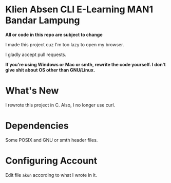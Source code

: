 # Klien Absen CLI E-Learning MAN1 Bandar Lampung
**All or code in this repo are subject to change**

I made this project cuz I'm too lazy to open my browser.

I gladly accept pull requests.

**If you're using Windows or Mac or smth, rewrite the code yourself.  I don't give shit about OS other than GNU/Linux.**

# What's New
I rewrote this project in C. Also, I no longer use curl.

# Dependencies
Some POSIX and GNU or smth header files.

# Configuring Account
Edit file `akun` according to what I wrote in it.
